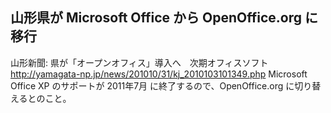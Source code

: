##  山形県が Microsoft Office から OpenOffice.org に移行


山形新聞: 県が「オープンオフィス」導入へ　次期オフィスソフト
http://yamagata-np.jp/news/201010/31/kj_2010103101349.php
Microsoft Office XP のサポートが 2011年7月 に終了するので、OpenOffice.org に切り替えるとのこと。

